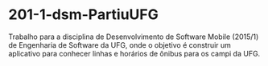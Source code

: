 # 201-1-dsm-PartiuUFG
Trabalho para a disciplina de Desenvolvimento de Software Mobile (2015/1) de Engenharia de Software da UFG, onde o objetivo é construir um aplicativo para conhecer linhas e horários de ônibus para os campi da UFG.
